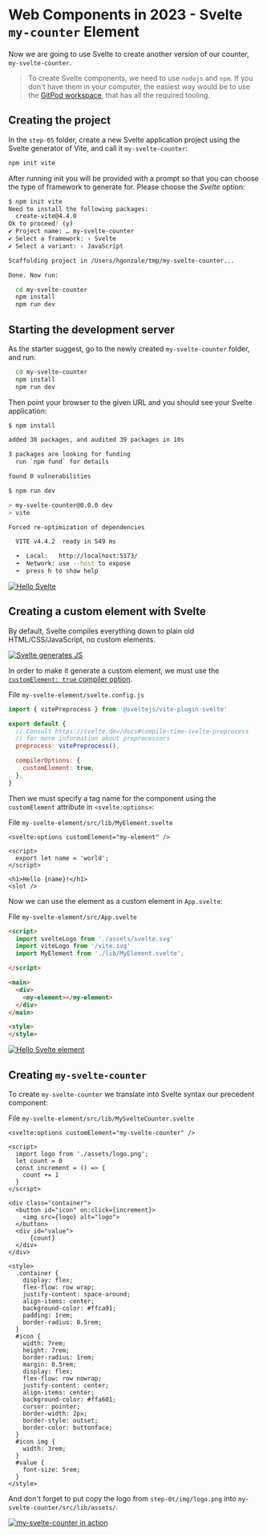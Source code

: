 # Web Components in 2023 - Svelte `my-counter` Element

Now we are going to use Svelte to create another version of our counter, `my-svelte-counter`.


> To create Svelte components, we need to use `nodejs` and `npm`. If you don't have them in your computer, the easiest way would be to use the [GitPod workspace](https://gitpod.io/#https://github.com/LostInBrittany/web-components-in-2023.git), that has all the required tooling.



## Creating the project

In the `step-05` folder, create a new Svelte application project using the Svelte generator of Vite, and call it `my-svelte-counter`:


```bash
npm init vite
```
After running init you will be provided with a prompt so that you can choose the type of framework to generate for. Please choose the *Svelte* option:

```bash
$ npm init vite
Need to install the following packages:
  create-vite@4.4.0
Ok to proceed? (y)
✔ Project name: … my-svelte-counter
✔ Select a framework: › Svelte
✔ Select a variant: › JavaScript

Scaffolding project in /Users/hgonzale/tmp/my-svelte-counter...

Done. Now run:

  cd my-svelte-counter
  npm install
  npm run dev
```

## Starting the development server

As the starter suggest, go to the newly created `my-svelte-counter` folder, and run:

```bash
  cd my-svelte-counter
  npm install
  npm run dev
``` 

Then point your browser to the given URL and you should see your Svelte application:

```bash
$ npm install

added 38 packages, and audited 39 packages in 10s

3 packages are looking for funding
  run `npm fund` for details

found 0 vulnerabilities

$ npm run dev

> my-svelte-counter@0.0.0 dev
> vite

Forced re-optimization of dependencies

  VITE v4.4.2  ready in 549 ms

  ➜  Local:   http://localhost:5173/
  ➜  Network: use --host to expose
  ➜  press h to show help
```

[![Hello Svelte](./img/hello-svelte-1024.jpg)](./img/hello-svelte.png)

## Creating a custom element with Svelte

By default, Svelte compiles everything down to plain old HTML/CSS/JavaScript, no custom elements.

[![Svelte generates JS](./img/svelte-generates-js-1024.jpg)](./img/svelte-generates-js.png)

In order to make it generate a custom element, we must use the [`customElement: true` compiler option](https://svelte.dev/docs/custom-elements-api).

File `my-svelte-element/svelte.config.js`
```javascript
import { vitePreprocess } from '@sveltejs/vite-plugin-svelte'

export default {
  // Consult https://svelte.dev/docs#compile-time-svelte-preprocess
  // for more information about preprocessors
  preprocess: vitePreprocess(),

  compilerOptions: {
    customElement: true,
  },
}
```

Then we must  specify a tag name for the component using the `customElement` attribute in `<svelte:options>`:

File `my-svelte-element/src/lib/MyElement.svelte`
```svelte
<svelte:options customElement="my-element" />

<script>
  export let name = 'world';
</script>

<h1>Hello {name}!</h1>
<slot />
```

Now we can use the element as a custom element in `App.svelte`:

File `my-svelte-element/src/App.svelte`
```html
<script>
  import svelteLogo from './assets/svelte.svg'
  import viteLogo from '/vite.svg'
  import MyElement from './lib/MyElement.svelte';

</script>

<main>
  <div>
    <my-element></my-element>
  </div>
</main>

<style>
</style>
```
[![Hello Svelte element](./img/hello-svelte-element-1024.jpg)](./img/hello-svelte-element.png)


## Creating `my-svelte-counter`

To create `my-svelte-counter` we translate into Svelte syntax our precedent component:

File `my-svelte-element/src/lib/MySvelteCounter.svelte`
```svelte
<svelte:options customElement="my-svelte-counter" />

<script>
  import logo from './assets/logo.png';
  let count = 0
  const increment = () => {
    count += 1
  }
</script>

<div class="container">
  <button id="icon" on:click={increment}>
    <img src={logo} alt="logo">
  </button>
  <div id="value">
      {count}
  </div>
</div>

<style>
  .container {
    display: flex; 
    flex-flow: row wrap; 
    justify-content: space-around; 
    align-items: center; 
    background-color: #ffca91; 
    padding: 1rem; 
    border-radius: 0.5rem;
  }
  #icon {
    width: 7rem; 
    height: 7rem; 
    border-radius: 1rem; 
    margin: 0.5rem; 
    display: flex; 
    flex-flow: row nowrap; 
    justify-content: center; 
    align-items: center; 
    background-color: #ffa601; 
    cursor: pointer; 
    border-width: 2px; 
    border-style: outset; 
    border-color: buttonface;
  }
  #icon img {
    width: 3rem;
  }
  #value {
    font-size: 5rem;
  }
</style>
```

And don't forget to put copy the logo from `step-0t/img/logo.png`
into `my-svelte-counter/src/lib/assets/`.

[![`my-svelte-counter` in action](./img/my-svelte-counter-1024.jpg)](./img/my-svelte-counter.png)
